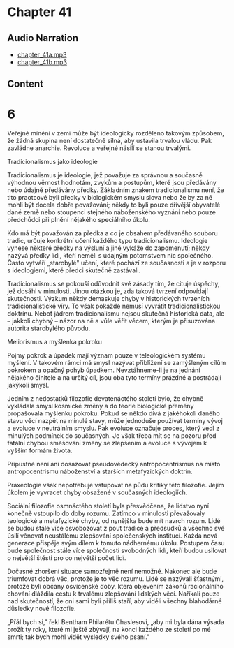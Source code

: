 # Chapter 41

## Audio Narration

- [chapter_41a.mp3](../5-audio-chunks-espeak/chapter_41a.mp3)
- [chapter_41b.mp3](../5-audio-chunks-espeak/chapter_41b.mp3)

## Content

<!-- Source: ESPEAK_AUDIO-chapter_41a-OPTIMIZED.md -->

# 6

Veřejné mínění v zemi může být ideologicky rozděleno takovým způsobem, že žádná skupina není dostatečně silná, aby ustavila trvalou vládu. Pak zavládne anarchie. Revoluce a veřejné násilí se stanou trvalými.

Tradicionalismus jako ideologie

Tradicionalismus je ideologie, jež považuje za správnou a současně výhodnou věrnost hodnotám, zvykům a postupům, které jsou předávány nebo údajně předávány předky. Základním znakem tradicionalismu není, že tito praotcové byli předky v biologickém smyslu slova nebo že by za ně mohli být docela dobře považováni; někdy to byli pouze dřívější obyvatelé dané země nebo stoupenci stejného náboženského vyznání nebo pouze předchůdci při plnění nějakého speciálního úkolu.

Kdo má být považován za předka a co je obsahem předávaného souboru tradic, určuje konkrétní učení každého typu tradicionalismu. Ideologie vynese některé předky na výsluní a jiné vykáže do zapomenutí; někdy nazývá předky lidi, kteří neměli s údajným potomstvem nic společného. Často vytváří „starobylé" učení, které pochází ze současnosti a je v rozporu s ideologiemi, které předci skutečně zastávali.

Tradicionalismus se pokouší odůvodnit své zásady tím, že cituje úspěchy, jež dosáhl v minulosti. Jinou otázkou je, zda taková tvrzení odpovídají skutečnosti. Výzkum někdy demaskuje chyby v historických tvrzeních tradicionalistické víry. To však pokaždé nemusí vyvrátit tradicionalistickou doktrínu. Neboť jádrem tradicionalismu nejsou skutečná historická data, ale – jakkoli chybný – názor na ně a vůle věřit věcem, kterým je přisuzována autorita starobylého původu.

Meliorismus a myšlenka pokroku

Pojmy pokrok a úpadek mají význam pouze v teleologickém systému myšlení. V takovém rámci má smysl nazývat přiblížení se zamýšleným cílům pokrokem a opačný pohyb úpadkem. Nevztáhneme-li je na jednání nějakého činitele a na určitý cíl, jsou oba tyto termíny prázdné a postrádají jakýkoli smysl.

Jedním z nedostatků filozofie devatenáctého století bylo, že chybně vykládala smysl kosmické změny a do teorie biologické přeměny propašovala myšlenku pokroku. Pokud se někdo dívá z jakéhokoli daného stavu věcí nazpět na minulé stavy, může jednoduše používat termíny vývoj a evoluce v neutrálním smyslu. Pak evoluce označuje proces, který vedl z minulých podmínek do současných. Je však třeba mít se na pozoru před fatální chybou směšování změny se zlepšením a evoluce s vývojem k vyšším formám života.

Přípustné není ani dosazovat pseudovědecký antropocentrismus na místo antropocentrismu náboženství a starších metafyzických doktrín.

Praxeologie však nepotřebuje vstupovat na půdu kritiky této filozofie. Jejím úkolem je vyvracet chyby obsažené v současných ideologiích.

Sociální filozofie osmnáctého století byla přesvědčena, že lidstvo nyní konečně vstoupilo do doby rozumu. Zatímco v minulosti převažovaly teologické a metafyzické chyby, od nynějška bude mít navrch rozum. Lidé se budou stále více osvobozovat z pout tradice a předsudků a všechno své úsilí věnovat neustálému zlepšování společenských institucí. Každá nová generace přispěje svým dílem k tomuto nádhernému úkolu. Postupem času bude společnost stále více společností svobodných lidí, kteří budou usilovat o největší štěstí pro co největší počet lidí.

Dočasné zhoršení situace samozřejmě není nemožné. Nakonec ale bude triumfovat dobrá věc, protože je to věc rozumu. Lidé se nazývali šťastnými, protože byli občany osvícenské doby, která objevením zákonů racionálního chování dláždila cestu k trvalému zlepšování lidských věcí. Naříkali pouze nad skutečností, že oni sami byli příliš staří, aby viděli všechny blahodárné důsledky nové filozofie.

<!-- Source: ESPEAK_AUDIO-chapter_41b-OPTIMIZED.md -->

„Přál bych si," řekl Bentham Philarétu Chaslesovi, „aby mi byla dána výsada prožít ty roky, které mi ještě zbývají, na konci každého ze století po mé smrti; tak bych mohl vidět výsledky svého psaní."

